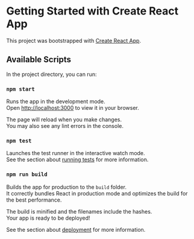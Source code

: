 <!-- ### DESIGN IDEAS
- on home page maybe change link to 'Jump to projects/experience' or 
'Jump to my work
-alternate color schemes between pages (i.e. white background, then
on next page do the opposite and have navy background, etc).)
- also have projects/work experience in the same section (same page/background) but 
different headings like
WORK heading
and then squares with my work
PROJECTS heading
and then scroll to see projects
- i can also make an activites and leadership section too


### TODO
- make responsive for XL screen https://speckyboy.com/designing-websites-for-large-screens/
- test above by zooming out to 50% view -->


# Getting Started with Create React App

This project was bootstrapped with [Create React App](https://github.com/facebook/create-react-app).

## Available Scripts

In the project directory, you can run:

### `npm start`

Runs the app in the development mode.\
Open [http://localhost:3000](http://localhost:3000) to view it in your browser.

The page will reload when you make changes.\
You may also see any lint errors in the console.

### `npm test`

Launches the test runner in the interactive watch mode.\
See the section about [running tests](https://facebook.github.io/create-react-app/docs/running-tests) for more information.

### `npm run build`

Builds the app for production to the `build` folder.\
It correctly bundles React in production mode and optimizes the build for the best performance.

The build is minified and the filenames include the hashes.\
Your app is ready to be deployed!

See the section about [deployment](https://facebook.github.io/create-react-app/docs/deployment) for more information.




<!-- ### Resources

https://react-icons.github.io/react-icons/
https://stackoverflow.com/questions/56636280/how-to-style-react-icons
https://stackoverflow.com/questions/46262811/react-icon-does-not-align-with-text
https://www.youtube.com/watch?v=G-Cr00UYokU&t=1375s

<a href="https://www.flaticon.com/free-icons/egg" title="egg icons">Egg icons created by Darius Dan - Flaticon</a>
<a href="https://www.flaticon.com/free-icons/cute" title="cute icons">Cute icons created by Smashicons - Flaticon</a>
<a href="https://www.flaticon.com/free-icons/japan" title="japan icons">Japan icons created by smalllikeart - Flaticon</a>
<a href="https://www.flaticon.com/free-icons/girl" title="girl icons">Girl icons created by Creartive - Flaticon</a>
<a href="https://www.flaticon.com/free-icons/girl" title="girl icons">Girl icons created by Freepik - Flaticon</a> -->

<!-- 
Emmet shortcuts:  
rafce
!
>